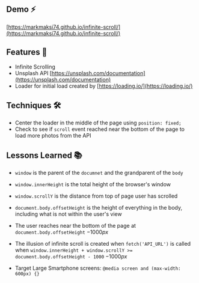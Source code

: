 ## Demo ⚡
[https://markmaksi74.github.io/infinite-scroll/](https://markmaksi74.github.io/infinite-scroll/)

## Features 🥁
- Infinite Scrolling
- Unsplash API [https://unsplash.com/documentation](https://unsplash.com/documentation)
- Loader for initial load created by [https://loading.io/](https://loading.io/)

## Techniques 🛠

- Center the loader in the middle of the page using `position: fixed;`
- Check to see if `scroll` event reached near the bottom of the page to load more photos from the API

## Lessons Learned 📚
- `window` is the parent of the `documnet` and the grandparent of the `body`

- `window.innerHeight` is the total height of the browser's window

- `window.scrollY` is the distance from top of page user has scrolled

- `document.body.offsetHeight` is the height of everything in the body, including what is not within the user's view

- The user reaches near the bottom of the page at `document.body.offsetHeight` $-1000px$

- The illusion of infinite scroll is created when `fetch('API_URL')` is called when `window.innerHeight + window.scrollY >= document.body.offsetHeight - 1000` $-1000px$

- Target Large Smartphone screens: `@media screen and (max-width: 600px) {}`
